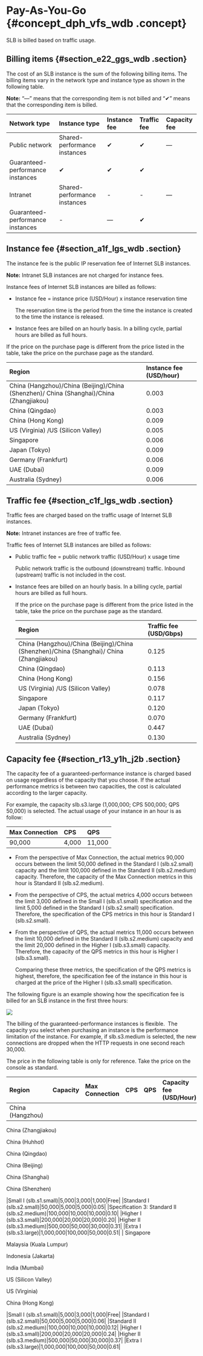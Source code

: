 # Pay-As-You-Go {#concept_dph_vfs_wdb .concept}

SLB is billed based on traffic usage.

## Billing items {#section_e22_ggs_wdb .section}

The cost of an SLB instance is the sum of the following billing items. The billing items vary in the network type and instance type as shown in the following table.

**Note:** “—” means that the corresponding item is not billed and “✔” means that the corresponding item is billed.

|Network type|Instance type|Instance fee|Traffic fee|Capacity fee|
|:-----------|:------------|:-----------|:----------|:-----------|
|Public network|Shared-performance instances|✔|✔|—|
|Guaranteed-performance instances|✔|✔|✔|
|Intranet|Shared-performance instances|-|-|—|
|Guaranteed-performance instances|-|—|✔|

## Instance fee {#section_a1f_lgs_wdb .section}

The instance fee is the public IP reservation fee of Internet SLB instances.

**Note:** Intranet SLB instances are not charged for instance fees.

Instance fees of Internet SLB instances are billed as follows:

-   Instance fee = instance price \(USD/Hour\) x instance reservation time

    The reservation time is the period from the time the instance is created to the time the instance is released.

-   Instance fees are billed on an hourly basis. In a billing cycle, partial hours are billed as full hours.


If the price on the purchase page is different from the price listed in the table, take the price on the purchase page as the standard.

|Region|Instance fee \(USD/hour\)|
|:-----|:------------------------|
|China \(Hangzhou\)/China \(Beijing\)/China \(Shenzhen\)/ China \(Shanghai\)/China \(Zhangjiakou\)|0.003|
|China \(Qingdao\)|0.003|
|China \(Hong Kong\)|0.009|
|US \(Virginia\) /US \(Silicon Valley\)|0.005|
|Singapore|0.006|
|Japan \(Tokyo\)|0.009|
|Germany \(Frankfurt\)|0.006|
|UAE \(Dubai\)|0.009|
|Australia \(Sydney\)|0.006|

## Traffic fee {#section_c1f_lgs_wdb .section}

Traffic fees are charged based on the traffic usage of Internet SLB instances.

**Note:** Intranet instances are free of traffic fee.

Traffic fees of Internet SLB instances are billed as follows:

-   Public traffic fee = public network traffic \(USD/Hour\) x usage time

    Public network traffic is the outbound \(downstream\) traffic. Inbound \(upstream\) traffic is not included in the cost.

-   Instance fees are billed on an hourly basis. In a billing cycle, partial hours are billed as full hours.

    If the price on the purchase page is different from the price listed in the table, take the price on the purchase page as the standard.

    |Region|Traffic fee \(USD/Gbps\)|
    |:-----|:-----------------------|
    |China \(Hangzhou\)/China \(Beijing\)/China \(Shenzhen\)/China \(Shanghai\)/ China \(Zhangjiakou\)|0.125|
    |China \(Qingdao\)|0.113|
    |China \(Hong Kong\)|0.156|
    |US \(Virginia\) /US \(Silicon Valley\)|0.078|
    |Singapore|0.117|
    |Japan \(Tokyo\)|0.120|
    |Germany \(Frankfurt\)|0.070|
    |UAE \(Dubai\)|0.447|
    |Australia \(Sydney\)|0.130|


## Capacity fee {#section_r13_y1h_j2b .section}

The capacity fee of a guaranteed-performance instance is charged based on usage regardless of the capacity that you choose. If the actual performance metrics is between two capacities, the cost is calculated according to the larger capacity.

For example, the capacity slb.s3.large \(1,000,000; CPS 500,000; QPS 50,000\) is selected. The actual usage of your instance in an hour is as follow:

|Max Connection|CPS|QPS|
|:-------------|:--|:--|
|90,000|4,000|11,000|

-   From the perspective of Max Connection, the actual metrics 90,000 occurs between the limit 50,000 defined in the Standard I \(slb.s2.small\) capacity and the limit 100,000 defined in the Standard II \(slb.s2.medium\) capacity. Therefore, the capacity of the Max Connection metrics in this hour is Standard II \(slb.s2.medium\).

-   From the perspective of CPS, the actual metrics 4,000 occurs between the limit 3,000 defined in the Small I \(slb.s1.small\) specification and the limit 5,000 defined in the Standard I \(slb.s2.small\) specification. Therefore, the specification of the CPS metrics in this hour is Standard I \(slb.s2.small\).

-   From the perspective of QPS, the actual metrics 11,000 occurs between the limit 10,000 defined in the Standard II \(slb.s2.medium\) capacity and the limit 20,000 defined in the Higher I \(slb.s3.small\) capacity. Therefore, the capacity of the QPS metrics in this hour is Higher I \(slb.s3.small\).

    Comparing these three metrics, the specification of the QPS metrics is highest, therefore, the specification fee of the instance in this hour is charged at the price of the Higher I \(slb.s3.small\) specification.


The following figure is an example showing how the specification fee is billed for an SLB instance in the first three hours: 

![](http://static-aliyun-doc.oss-cn-hangzhou.aliyuncs.com/assets/img/13418/15354641353113_en-US.png)

The billing of the guaranteed-performance instances is flexible.  The capacity you select when purchasing an instance is the performance limitation of the instance. For example, if slb.s3.medium is selected, the new connections are dropped when the HTTP requests in one second reach 30,000.

The price in the following table is only for reference. Take the price on the console as standard.

|Region| Capacity|Max Connection|CPS|QPS|Capacity fee \(USD/Hour\)|
|:-----|:--------|:-------------|:--|:--|:------------------------|
| China \(Hangzhou\) 

 China \(Zhangjiakou\)

 China \(Huhhot\)

 China \(Qingdao\) 

 China \(Beijing\)  

 China \(Shanghai\) 

 China \(Shenzhen\)

 |Small I \(slb.s1.small\)|5,000|3,000|1,000|Free|
|Standard I \(slb.s2.small\)|50,000|5,000|5,000|0.05|
|Specification 3: Standard II \(slb.s2.medium\)|100,000|10,000|10,000|0.10|
|Higher I \(slb.s3.small\)|200,000|20,000|20,000|0.20|
|Higher II \(slb.s3.medium\)|500,000|50,000|30,000|0.31|
|Extra I \(slb.s3.large\)|1,000,000|100,000|50,000|0.51|
| Singapore

 Malaysia \(Kuala Lumpur\) 

 Indonesia \(Jakarta\) 

 India \(Mumbai\)

 US \(Silicon Valley\)

 US \(Virginia\)

 China \(Hong Kong\)

 |Small I \(slb.s1.small\)|5,000|3,000|1,000|Free|
|Standard I \(slb.s2.small\)|50,000|5,000|5,000|0.06|
|Standard II \(slb.s2.medium\)|100,000|10,000|10,000|0.12|
|Higher I \(slb.s3.small\)|200,000|20,000|20,000|0.24|
|Higher II \(slb.s3.medium\)|500,000|50,000|30,000|0.37|
|Extra I \(slb.s3.large\)|1,000,000|100,000|50,000|0.61|


